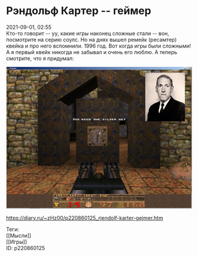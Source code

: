 Рэндольф Картер -- геймер
==========================

   
 2021-09-01, 02:55   
  Кто-то говорит -- уу, какие игры наконец сложные стали -- вон, посмотрите на серию соулс. Но на днях вышел ремейк (ресамтер) квейка и про него вспомнили. 1996 год. Вот когда игры были сложными! А я первый квейк никогда не забывал и очень его люблю. А теперь смотрите, что я придумал:   
   
   [![](pics/4d7bc9839e0at.jpg)](https://d.radikal.ru/d06/2108/5e/4d7bc9839e0a.png)     
   
   
    
 <https://diary.ru/~zHz00/p220860125_rjendolf-karter-gejmer.htm>   
   
 Теги:   
 [[Мысли]]   
 [[Игры]]   
 ID: p220860125